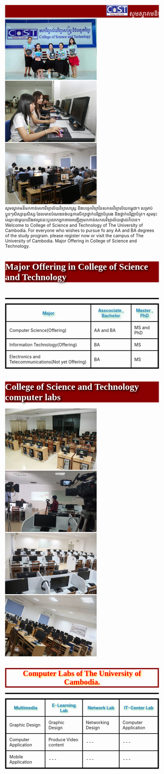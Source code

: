  <head>
    <title>College CoST</title>
    <style>
      marquee{
      font-size: 20px;
      font-weight: 600px;
      color: white;
      font-family:Gill-san;
	  background-color: darkred;
	}
    </style>
	<link rel="icon" type="imagex-icon" href="CoST.jpg"
  </head>
  <body >
  <marquee><img src="CoSTll.jpg" width="70px" height="35px" alt="W3docs" />
    សូមស្វាគមន៏មកកាន់!! IT Women in College Science and Technology!
       </marquee>
	   <img src="Students.jpg" width="300" height="200">
<img src="labs3.jpg" width="300" height="200">
<img src="labs2.jpg" width="300" height="200"><br>
សូមស្វាគមន៏មកកាន់មហាវិទ្យាល័យ​​​​​វិទ្យា​សាស្រ្ដ​ និងបច្ចេកវិទ្យានៃសកលវិទ្យាល័យក​​ម្ពុជា។​ សម្រាប់ប្អូនៗសិស្សានុសិស្ស ដែលមានបំណងចង់បន្តការសិក្សាថ្នាក់បរិញ្ញាប័ត្ររង និងថ្នាក់បរិញ្ញាប័ត្រ។ សូមចុះឈ្មោះជាមួយយើងឥលូវនេះឬលោក​​​អ្នកអាច​អញ្ជើញ​​​មកកាន់សកលវិទ្យាល័យផ្ទាល់ក៏បាន។<br>
Welcome to College of Science and Technology of The University of Cambodia. For everyone who wishes to pursue fo any AA and BA degrees of the study program. please register now or visit the campus of The University of Cambodia.
Major Offering in College of Science and Technology.
<h1 style="background-color: darkred; text-shadow: 4px 3px 7px black; color: white; font-size:30px; font-family:Gill Sans MT;">Major Offering in College of Science and Technology</h1>
<style>
<table> table {
    width:100%;
}
table, th, td {
    border: 2px solid black;
    border-collapse: collapse;
}
th, td {
    padding: 10px;
    text-align: left;
}
table#t01 tr:nth-child(even) {
    background-color: pink;
    text-align: left;
	
}
table#t01 tr:nth-child(odd) {
   background-color: pink;
}
table#t01 th  {
    background-color: pink;
    color: Darkred;
	
}
</style>
</head>
<body>
<br>

<table id="t01">
  <tr>
  <table style="width:100%">
  <tr>
    <th style="color: #2E86C1; text-shadow: 3px 3px 7px #52BE80; text-align:center;">Major</th>
    <th style="color: #2E86C1; text-shadow: 3px 3px 7px #52BE80; text-align:center;">Asscociate , Bachelor</th>    
    <th style="color: #2E86C1; text-shadow: 3px 3px 7px #52BE80; text-align:center;">Master , PhD</th>
  </tr>
  <tr>
      <td>Computer Science(Offering)</td>
    <td>AA and BA</td>    
    <td>MS and PhD</td>
  </tr>
  <tr>
    <td>Information Technology(Offering)</td>
    <td>BA</td>    
    <td>MS</td>
  </tr>
  <tr>
    <td>Electronics and Telecommunications(Not yet Offering)</td>
    <td>BA</td>    
    <td>MS</td>
  </tr>
</table>
<h1 style="background-color: darkred; text-shadow: 4px 3px 7px black; color: white; font-size:30px; font-family:Gill Sans MT;">College of Science and Technology computer labs</h1>
<img src="computer4.jpg" width="300" height="200">
<img src="computer3.jpg" width="300" height="200">
<img src="computer 2.jpg" width="300" height="200">
<img src="computer.jpg" width="300" height="200"><br>
<h1 style="border: 4px solid darkred; text-shadow: 2px 2px 5px #FFBF00; color: red; font-size:25px; font-family: Gill-san MT; text-align:center;">Computer Labs of The University of Cambodia.</h1>
<table id="t02">
<tr>
<table style="width:100%">
<tr>
<th style="color: #2E86C1; text-shadow: 2px 2px 5px #52BE80; text-align:center;">Multimedia</th>
<th style="color: #2E86C1; text-shadow: 2px 2px 5px #52BE80; text-align:center;">E-Learning Lab</th>
<th style="color: #2E86C1; text-shadow: 2px 2px 5px #52BE80; text-align:center;">Network Lab</th>
<th style="color: #2E86C1; text-shadow: 2px 2px 5px #52BE80; text-align:center;">IT-Center Lab</th>
</tr>
<tr>
<td>Graphic Design</td>
<td>Graphic Design</td>
<td>Networking Design</td>
<td>Computer Application</td>
</tr>
<tr>
<td>Computer Application</td>
<td>Produce Video content</td>
<td>---</td>
<td>---</td>
</tr>
<tr>
<td>Mobile Application</td>
<td>---</td>
<td>---</td>
<td>---</td>
